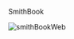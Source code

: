 SmithBook

![smithBookWeb](https://user-images.githubusercontent.com/82340486/160414747-6c070772-0d19-4f58-87be-8b170296e746.jpg)
